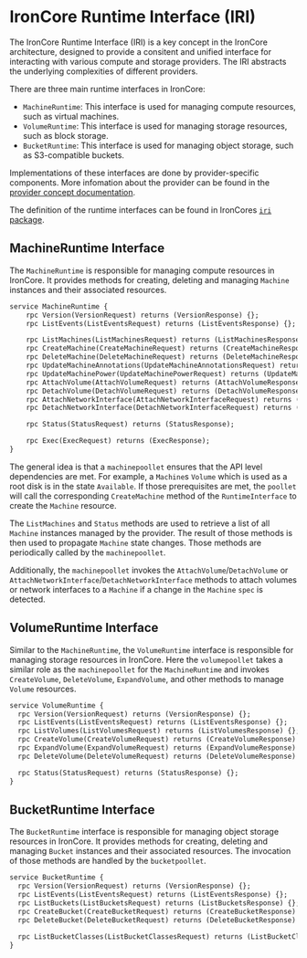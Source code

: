 # IronCore Runtime Interface (IRI)

The IronCore Runtime Interface (IRI) is a key concept in the IronCore architecture, designed to provide a consitent
and unified interface for interacting with various compute and storage providers. The IRI abstracts the underlying 
complexities of different providers.

There are three main runtime interfaces in IronCore:
- `MachineRuntime`: This interface is used for managing compute resources, such as virtual machines.
- `VolumeRuntime`: This interface is used for managing storage resources, such as block storage.
- `BucketRuntime`: This interface is used for managing object storage, such as S3-compatible buckets.

Implementations of these interfaces are done by provider-specific components. More infomation about the provider can
be found in the [provider concept documentation](/iaas/architecture/providers/index.md).

The definition of the runtime interfaces can be found in IronCores [`iri` package](https://github.com/ironcore-dev/ironcore/tree/main/iri/).

## MachineRuntime Interface

The `MachineRuntime` is responsible for managing compute resources in IronCore. It provides methods for creating,
deleting and managing `Machine` instances and their associated resources.

```proto
service MachineRuntime {
    rpc Version(VersionRequest) returns (VersionResponse) {};
    rpc ListEvents(ListEventsRequest) returns (ListEventsResponse) {};

    rpc ListMachines(ListMachinesRequest) returns (ListMachinesResponse) {};
    rpc CreateMachine(CreateMachineRequest) returns (CreateMachineResponse) {};
    rpc DeleteMachine(DeleteMachineRequest) returns (DeleteMachineResponse) {};
    rpc UpdateMachineAnnotations(UpdateMachineAnnotationsRequest) returns (UpdateMachineAnnotationsResponse);
    rpc UpdateMachinePower(UpdateMachinePowerRequest) returns (UpdateMachinePowerResponse);
    rpc AttachVolume(AttachVolumeRequest) returns (AttachVolumeResponse) {};
    rpc DetachVolume(DetachVolumeRequest) returns (DetachVolumeResponse) {};
    rpc AttachNetworkInterface(AttachNetworkInterfaceRequest) returns (AttachNetworkInterfaceResponse);
    rpc DetachNetworkInterface(DetachNetworkInterfaceRequest) returns (DetachNetworkInterfaceResponse);

    rpc Status(StatusRequest) returns (StatusResponse);

    rpc Exec(ExecRequest) returns (ExecResponse);
}
```

The general idea is that a `machinepoollet` ensures that the API level dependencies are met. For example, a `Machine`s 
`Volume` which is used as a root disk is in the state `Available`. If those prerequisites are met, the `poollet` will 
call the corresponding `CreateMachine` method of the `RuntimeInterface` to create the `Machine` resource.

The `ListMachines` and `Status` methods are used to retrieve a list of all `Machine` instances managed by the provider. 
The result of those methods is then used to propagate `Machine` state changes. Those methods are periodically called by 
the `machinepoollet`.

Additionally, the `machinepoollet` invokes the `AttachVolume`/`DetachVolume` or `AttachNetworkInterface`/`DetachNetworkInterface` 
methods to attach volumes or network interfaces to a `Machine` if a change in the `Machine` `spec` is detected.

## VolumeRuntime Interface

Similar to the `MachineRuntime`, the `VolumeRuntime` interface is responsible for managing storage resources in IronCore.
Here the `volumepoollet` takes a similar role as the `machinepoollet` for the `MachineRuntime` and invokes `CreateVolume`,
`DeleteVolume`, `ExpandVolume`, and other methods to manage `Volume` resources.

```proto
service VolumeRuntime {
  rpc Version(VersionRequest) returns (VersionResponse) {};
  rpc ListEvents(ListEventsRequest) returns (ListEventsResponse) {};
  rpc ListVolumes(ListVolumesRequest) returns (ListVolumesResponse) {};
  rpc CreateVolume(CreateVolumeRequest) returns (CreateVolumeResponse) {};
  rpc ExpandVolume(ExpandVolumeRequest) returns (ExpandVolumeResponse) {};
  rpc DeleteVolume(DeleteVolumeRequest) returns (DeleteVolumeResponse) {};

  rpc Status(StatusRequest) returns (StatusResponse) {};
}
```

## BucketRuntime Interface

The `BucketRuntime` interface is responsible for managing object storage resources in IronCore. It provides methods
for creating, deleting and managing `Bucket` instances and their associated resources. The invocation of those methods
are handled by the `bucketpoollet`.

```proto
service BucketRuntime {
  rpc Version(VersionRequest) returns (VersionResponse) {};
  rpc ListEvents(ListEventsRequest) returns (ListEventsResponse) {};
  rpc ListBuckets(ListBucketsRequest) returns (ListBucketsResponse) {};
  rpc CreateBucket(CreateBucketRequest) returns (CreateBucketResponse) {};
  rpc DeleteBucket(DeleteBucketRequest) returns (DeleteBucketResponse) {};

  rpc ListBucketClasses(ListBucketClassesRequest) returns (ListBucketClassesResponse) {};
}
```
